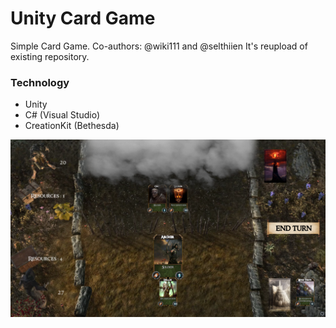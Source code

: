 # Unity Card Game
Simple Card Game. Co-authors: @wiki111 and @selthiien
It's reupload of existing repository. 

### Technology
* Unity
* C# (Visual Studio) 
* CreationKit (Bethesda)

![Preview image](https://raw.githubusercontent.com/Aztek92/Unity-Card-Game/master/preview.png)


